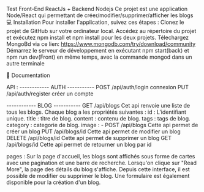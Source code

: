 Test Front-End ReactJs + Backend Nodejs
Ce projet est une application Node/React qui permettant de créer/modifier/supprimer/afficher les blogs 
💻 Installation
Pour installer l'application, suivez ces étapes :
Clonez le projet de GitHub sur votre ordinateur local.
Accédez au répertoire du projet et exécutez npm install et npm install pour les deux projets.
Télechargez MongoBd via ce lien: https://www.mongodb.com/try/download/community
Démarrez le serveur de développement en exécutant npm start(back) et npm run dev(Front) en même 
temps, avec la commande mongod dans un autre terminale


🔬 Documentation

API :
------------ AUTH ----------- 
POST /api/auth/login connexion
PUT /api/auth/register créer un compte

------------ BLOG ----------- 
GET /api/blogs
Cet api renvoie une liste de tous les blogs. Chaque blog a  les propriétés suivantes :
id : L'identifiant unique.
title : titre de blog.
content  : contenu de blog.
tags : tags de blog.
category : categorie de blog.
image : -
POST /api/blogs Cette api permet de créer un blog
PUT /api/blogs/id Cette api permet de modifier un blog
DELETE /api/blogs/id Cette api permet de supprimer un blog
GET /api/blogs/id Cette api permet de retourner un blog par id

pages :
Sur la page d'accueil, les blogs sont affichés sous forme de cartes avec une pagination et une barre de recherche.
Lorsqu'on clique sur "Read More", la page des détails du blog s'affiche.
Depuis cette interface, il est possible de modifier ou supprimer le blog.
Une formulaire est également disponible pour la création d'un blog.
